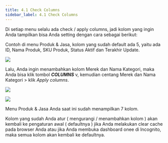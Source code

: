 ```yaml
---
title: 4.1 Check Columns
sidebar_label: 4.1 Check Columns
---
```

D﻿i setiap menu selalu ada check / apply columns, jadi kolom yang ingin Anda tampilkan bisa Anda setting dengan cara sebagai berikut: 

C﻿ontoh di menu Produk & Jasa, kolom yang sudah default ada 5, yaitu ada ID, Nama Produk, SKU Produk, Status Aktif dan Terakhir Update.

![](/img/4.1-check-columns-default.png)

Lalu, Anda ingin menambahkan kolom Merek dan Nama Kategori, maka Anda bisa klik tombol ***COLUMNS*** v, kemudian centang Merek dan Nama Kategori > klik *Apply columns*.

![](/img/4.1-centang-kolom-yg-ditambahkan.png)

![](/img/4.1-tampilan-setelah-menambahkan-kolom.png)

M﻿enu Produk & Jasa Anda saat ini sudah menampilkan 7 kolom. 

K﻿olom yang sudah Anda atur ( mengurangi / menambahkan kolom ) akan kembali ke pengaturan awal ( defaultnya ) jika Anda melakukan clear cache pada browser Anda atau jika Anda membuka dashboard onee di Incognito, maka semua kolom akan kembali ke defaultnya.